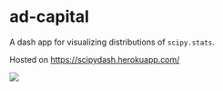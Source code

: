# ad-capital
A dash app for visualizing distributions of `scipy.stats`.

Hosted on https://scipydash.herokuapp.com/

![](dash.gif)
